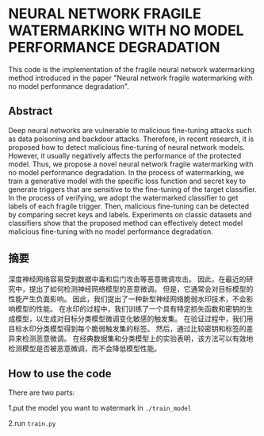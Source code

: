 # NEURAL NETWORK FRAGILE WATERMARKING WITH NO MODEL PERFORMANCE DEGRADATION
This code is the implementation of the fragile neural network watermarking method introduced in the paper "Neural network fragile watermarking with no model performance degradation".

## Abstract

Deep neural networks are vulnerable to malicious fine-tuning attacks such as data poisoning and backdoor attacks. Therefore, in recent research, it is proposed how to detect malicious fine-tuning of neural network models. However, it usually negatively affects the performance of the protected model. Thus, we propose a novel neural network fragile watermarking with no model performance degradation. In the process of watermarking, we train a generative model with the specific loss function and secret key to generate triggers that are sensitive to the fine-tuning of the target classifier. In the process of verifying, we adopt the watermarked classifier to get labels of each fragile trigger. Then, malicious fine-tuning can be detected by comparing secret keys and labels. Experiments on classic datasets and classifiers show that the proposed method can effectively detect model malicious fine-tuning with no model performance degradation.

## 摘要

深度神经网络容易受到数据中毒和后门攻击等恶意微调攻击。 因此，在最近的研究中，提出了如何检测神经网络模型的恶意微调。 但是，它通常会对目标模型的性能产生负面影响。 因此，我们提出了一种新型神经网络脆弱水印技术，不会影响模型的性能。 在水印的过程中，我们训练了一个具有特定损失函数和密钥的生成模型，以生成对目标分类模型微调变化敏感的触发集。 在验证过程中，我们用目标水印分类模型得到每个脆弱触发集的标签。 然后，通过比较密钥和标签的差异来检测恶意微调。 在经典数据集和分类模型上的实验表明，该方法可以有效地检测模型是否被恶意微调，而不会降低模型性能。

## How to use the code

There are two parts:

  1.put the model you want to watermark in `./train_model`
  
  2.run `train.py`
